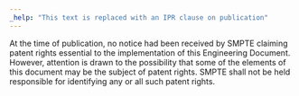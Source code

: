 ```yaml
---
_help: "This text is replaced with an IPR clause on publication"
---
```


At the time of publication, no notice had been received by SMPTE claiming patent rights essential to the implementation of this Engineering Document.  However, attention is drawn to the possibility that some of the elements of this document may be the subject of patent rights. SMPTE shall not be held responsible for identifying any or all such patent rights.
